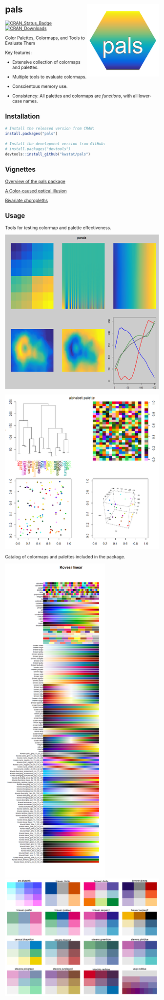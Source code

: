 # pals <img src="figure/pals_logo_150.png" align="right" />

[![CRAN_Status_Badge](http://www.r-pkg.org/badges/version/pals)](https://cran.r-project.org/package=pals)
[![CRAN_Downloads](https://cranlogs.r-pkg.org/badges/pals)](https://cranlogs.r-pkg.org/badges/pals)


Color Palettes, Colormaps, and Tools to Evaluate Them

Key features:

* Extensive collection of colormaps and palettes.

* Multiple tools to evaluate colormaps.

* Conscientous memory use.

* Consistency: All palettes and colormaps are _functions_, with all lower-case names.

## Installation

```R
# Install the released version from CRAN:
install.packages("pals")

# Install the development version from GitHub:
# install.packages("devtools")
devtools::install_github("kwstat/pals")
```

## Vignettes

[Overview of the pals package](https://rawgit.com/kwstat/pals/master/vignettes/pals_examples.html)

[A Color-caused optical illusion](https://rawgit.com/kwstat/pals/master/vignettes/illusion.html)

[Bivariate choropleths](https://rawgit.com/kwstat/pals/master/vignettes/bivariate_choropleths.html)

## Usage

Tools for testing colormap and palette effectiveness.

![parula](figure/test_colormap.png)

![alphabet](figure/test_palette.png)

Catalog of colormaps and palettes included in the package.

![pals_catalog](figure/pals_catalog.png)
![pals_bivariate](figure/pals_bivariate.png)

